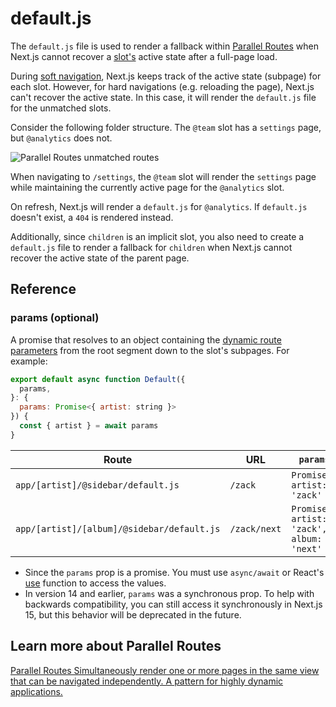 # default.js

The `default.js` file is used to render a fallback within
[Parallel Routes](https://nextjs.org/docs/app/api-reference/file-conventions/parallel-routes) when Next.js cannot
recover a [slot's](https://nextjs.org/docs/app/api-reference/file-conventions/parallel-routes#slots) active state
after a full-page load.

During [soft navigation](https://nextjs.org/docs/app/getting-started/linking-and-navigating#client-side-transitions),
Next.js keeps track of the active state (subpage) for each slot. However, for hard
navigations (e.g. reloading the page), Next.js can't recover the active state. In
this case, it will render the `default.js` file for the unmatched slots.

Consider the following folder structure. The `@team` slot has a `settings` page, but `@analytics` does not.

![Parallel Routes unmatched routes](https://nextjs.org/_next/image?url=https%3A%2F%2Fh8DxKfmAPhn8O0p3.public.blob.vercel-storage.com%2Fdocs%2Fdark%2Fparallel-routes-unmatched-routes.png&w=1920&q=75)

When navigating to `/settings`, the `@team` slot will render the `settings` page
while maintaining the currently active page for the `@analytics` slot.

On refresh, Next.js will render a `default.js` for `@analytics`. If `default.js` doesn't exist, a `404` is rendered instead.

Additionally, since `children` is an implicit slot, you also need to create a
`default.js` file to render a fallback for `children` when Next.js cannot
recover the active state of the parent page.

## Reference

### params (optional)

A promise that resolves to an object containing the
[dynamic route parameters](https://nextjs.org/docs/app/api-reference/file-conventions/dynamic-routes)
from the root segment down to the slot's subpages. For example:

```js
export default async function Default({
  params,
}: {
  params: Promise<{ artist: string }>
}) {
  const { artist } = await params
}
```

| Route | URL | `params` |
| --- | --- | --- |
| `app/[artist]/@sidebar/default.js` | `/zack` | `Promise<{ artist: 'zack' }>` |
| `app/[artist]/[album]/@sidebar/default.js` | `/zack/next` | `Promise<{ artist: 'zack', album: 'next' }>` |

- Since the `params` prop is a promise. You must use `async/await` or React's
  [use](https://react.dev/reference/react/use) function to access the values.
- In version 14 and earlier, `params` was a synchronous prop. To help with
  backwards compatibility, you can still access it synchronously in Next.js 15,
  but this behavior will be deprecated in the future.

## Learn more about Parallel Routes

[Parallel Routes Simultaneously render one or more pages in the same view that can be navigated independently. A pattern for highly dynamic applications.](https://nextjs.org/docs/app/api-reference/file-conventions/parallel-routes)
